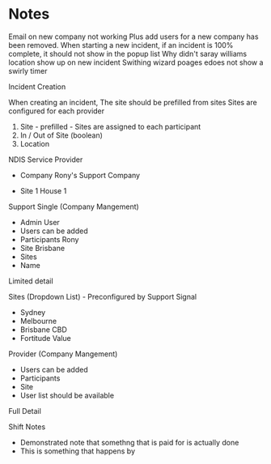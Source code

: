 # Notes

Email on new company not working
Plus add users for a new company has been removed.
When starting a new incident, if an incident is 100% complete, it should not show in the popup list
Why didn't saray williams location show up on new incident
Swithing wizard poages edoes not show a swirly timer


Incident Creation

When creating an incident, 
  The site should be prefilled from sites
  Sites are configured for each provider
  1. Site - prefilled - Sites are assigned to each participant
  2. In / Out of Site (boolean)
  3. Location


NDIS Service Provider
- Company                               Rony's Support Company

- Site 1                                House 1


Support Single (Company Mangement)
 - Admin User
 - Users can be added
 - Participants         Rony
  - Site                Brisbane
 - Sites
  - Name

Limited detail


Sites (Dropdown List) - Preconfigured by Support Signal
  - Sydney
  - Melbourne
  - Brisbane CBD
  - Fortitude Value

Provider (Company Mangement)
 - Users can be added
 - Participants
 - Site
 - User list should be available

Full Detail


Shift Notes

- Demonstrated note that somethng that is paid for is actually done
- This is something that happens by


